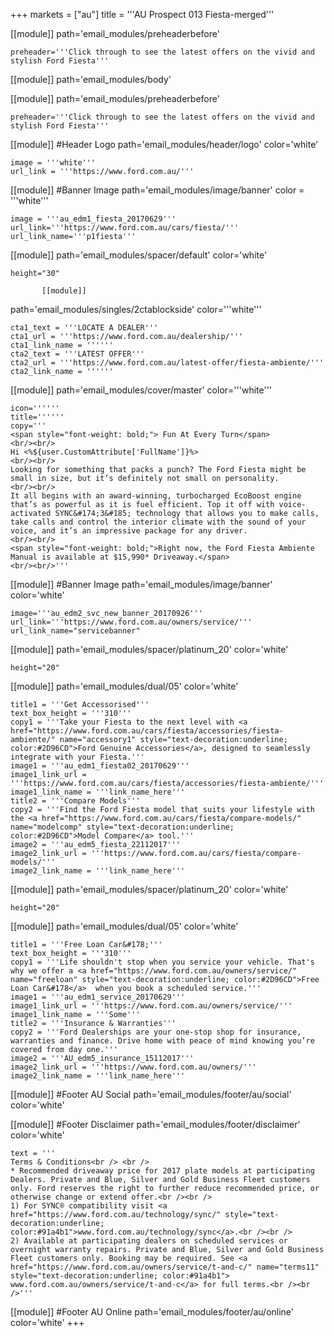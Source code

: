 +++
markets = ["au"]
title = '''AU Prospect 013 Fiesta-merged'''


[[module]]
path='email_modules/preheaderbefore'

	preheader='''Click through to see the latest offers on the vivid and stylish Ford Fiesta'''

[[module]]
path='email_modules/body'

[[module]]
path='email_modules/preheaderbefore'

	preheader='''Click through to see the latest offers on the vivid and stylish Ford Fiesta'''


[[module]] #Header Logo
path='email_modules/header/logo'
color='white'

	image = '''white'''
	url_link = '''https://www.ford.com.au/'''
	

[[module]] #Banner Image
path='email_modules/image/banner'
color = '''white'''

	image = '''au_edm1_fiesta_20170629'''
    url_link='''https://www.ford.com.au/cars/fiesta/'''
	url_link_name='''p1fiesta'''
   
   [[module]]
path='email_modules/spacer/default'
color='white'

	height="30"
    
           [[module]]
path='email_modules/singles/2ctablockside'
color='''white'''

	cta1_text = '''LOCATE A DEALER'''
	cta1_url = '''https://www.ford.com.au/dealership/'''
	cta1_link_name = ''''''
	cta2_text = '''LATEST OFFER'''
	cta2_url = '''https://www.ford.com.au/latest-offer/fiesta-ambiente/'''
	cta2_link_name = ''''''

   
[[module]]
path='email_modules/cover/master'
color='''white'''

	icon=''''''
	title=''''''
	copy='''
    <span style="font-weight: bold;"> Fun At Every Turn</span>
    <br/><br/>
    Hi <%${user.CustomAttribute['FullName']}%>
    <br/><br/>
    Looking for something that packs a punch? The Ford Fiesta might be small in size, but it’s definitely not small on personality. 
    <br/><br/>
    It all begins with an award-winning, turbocharged EcoBoost engine that’s as powerful as it is fuel efficient. Top it off with voice-activated SYNC&#174;3&#185; technology that allows you to make calls, take calls and control the interior climate with the sound of your voice, and it’s an impressive package for any driver.
    <br/><br/> 
    <span style="font-weight: bold;">Right now, the Ford Fiesta Ambiente Manual is available at $15,990* Driveaway.</span> 
    <br/><br/>'''


[[module]] #Banner Image
path='email_modules/image/banner'
color='white'

	image='''au_edm2_svc_new_banner_20170926'''
	url_link='''https://www.ford.com.au/owners/service/'''
	url_link_name="servicebanner"

[[module]]
path='email_modules/spacer/platinum_20'
color='white'

	height="20"
    
[[module]]
path='email_modules/dual/05'
color='white'

    title1 = '''Get Accessorised'''
    text_box_height = '''310'''
	copy1 = '''Take your Fiesta to the next level with <a href="https://www.ford.com.au/cars/fiesta/accessories/fiesta-ambiente/" name="accessory1" style="text-decoration:underline; color:#2D96CD">Ford Genuine Accessories</a>, designed to seamlessly integrate with your Fiesta.'''
	image1 = '''au_edm1_fiesta02_20170629'''
	image1_link_url = '''https://www.ford.com.au/cars/fiesta/accessories/fiesta-ambiente/'''
	image1_link_name = '''link_name_here'''
	title2 = '''Compare Models'''
	copy2 = '''Find the Ford Fiesta model that suits your lifestyle with the <a href="https://www.ford.com.au/cars/fiesta/compare-models/" name="modelcomp" style="text-decoration:underline; color:#2D96CD">Model Compare</a> tool.'''
	image2 = '''au_edm5_fiesta_22112017'''
	image2_link_url = '''https://www.ford.com.au/cars/fiesta/compare-models/'''
	image2_link_name = '''link_name_here'''

[[module]]
path='email_modules/spacer/platinum_20'
color='white'

	height="20"

[[module]]
path='email_modules/dual/05'
color='white'

	title1 = '''Free Loan Car&#178;'''
    text_box_height = '''310'''
	copy1 = '''Life shouldn't stop when you service your vehicle. That's why we offer a <a href="https://www.ford.com.au/owners/service/" name="freeloan" style="text-decoration:underline; color:#2D96CD">Free Loan Car&#178</a>  when you book a scheduled service.'''
	image1 = '''au_edm1_service_20170629'''
	image1_link_url = '''https://www.ford.com.au/owners/service/'''
	image1_link_name = '''Some'''
	title2 = '''Insurance & Warranties'''
	copy2 = '''Ford Dealerships are your one-stop shop for insurance, warranties and finance. Drive home with peace of mind knowing you’re covered from day one.'''
	image2 = '''AU_edm5_insurance_15112017'''
	image2_link_url = '''https://www.ford.com.au/owners/'''
	image2_link_name = '''link_name_here'''


[[module]] #Footer AU Social
path='email_modules/footer/au/social'
color='white'

[[module]] #Footer Disclaimer
path='email_modules/footer/disclaimer'
color='white'

	text = '''
    Terms & Conditions<br /> <br />
    * Recommended driveaway price for 2017 plate models at participating Dealers. Private and Blue, Silver and Gold Business Fleet customers only. Ford reserves the right to further reduce recommended price, or otherwise change or extend offer.<br /><br />
    1) For SYNC® compatibility visit <a href="https://www.ford.com.au/technology/sync/" style="text-decoration:underline; color:#91a4b1">www.ford.com.au/technology/sync</a>.<br /><br />
    2) Available at participating dealers on scheduled services or overnight warranty repairs. Private and Blue, Silver and Gold Business Fleet customers only. Booking may be required. See <a href="https://www.ford.com.au/owners/service/t-and-c/" name="terms11" style="text-decoration:underline; color:#91a4b1"> www.ford.com.au/owners/service/t-and-c</a> for full terms.<br /><br />'''

[[module]] #Footer AU Online
path='email_modules/footer/au/online'
color='white'
+++
